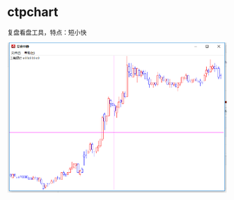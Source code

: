 # ctpchart
复盘看盘工具，特点：短小快

![image](https://github.com/marzwu/ctpchart/blob/master/img/微信截图_20190603154928.png)